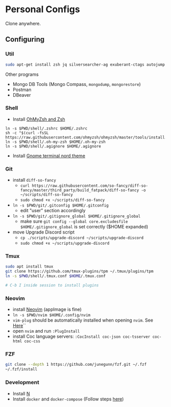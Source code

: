 # Personal Configs

Clone anywhere.

## Configuring
### Util
```bash
sudo apt-get install zsh jq silversearcher-ag exuberant-ctags autojump git
```
Other programs
- Mongo DB Tools (Mongo Compass, `mongodump`, `mongorestore`)
- Postman
- DBeaver

### Shell
- Install [OhMyZsh and Zsh](https://github.com/ohmyzsh/ohmyzsh/wiki/Installing-ZSH)
```
ln -s $PWD/shell/.zshrc $HOME/.zshrc
sh -c "$(curl -fsSL https://raw.githubusercontent.com/ohmyzsh/ohmyzsh/master/tools/install.sh)"
ln -s $PWD/shell/.oh-my-zsh $HOME/.oh-my-zsh
ln -s $PWD/shell/.agignore $HOME/.agignore
```

- Install [Gnome terminal nord theme](https://github.com/arcticicestudio/nord-gnome-terminal#installation)

### Git
- install `diff-so-fancy`
  - `curl https://raw.githubusercontent.com/so-fancy/diff-so-fancy/master/third_party/build_fatpack/diff-so-fancy -o ~/scripts/diff-so-fancy`
  - `sudo chmod +x ~/scripts/diff-so-fancy`
- `ln -s $PWD/git/.gitconfig $HOME/.gitconfig`
  - edit "user" section accordingly
- `ln -s $PWD/git/.gitignore_global $HOME/.gitignore_global`
  - make sure `git config --global core.excludesfile $HOME/.gitignore_global` is set correctly ($HOME expanded)
- move Upgrade Discord script
  - `cp ./scripts/upgrade-discord ~/scripts/upgrade-discord`
  - `sudo chmod +x ~/scripts/upgrade-discord`

### Tmux
```bash
sudo apt install tmux
git clone https://github.com/tmux-plugins/tpm ~/.tmux/plugins/tpm
ln -s $PWD/shell/.tmux.conf $HOME/.tmux.conf

# C-b I inside session to install plugins
```

### Neovim
- install [Neovim](https://neovim.io/) (appImage is fine)
- `ln -s $PWD/nvim $HOME/.config/nvim`
- `vim-plug` should be automatically installed when opening `nvim`. See [Here](https://github.com/junegunn/vim-plug/wiki/tips#automatic-installation)``
- open `nvim` and run `:PlugInstall`
- install Coc language servers: `:CocInstall coc-json coc-tsserver coc-html coc-css`

### FZF
```bash
git clone --depth 1 https://github.com/junegunn/fzf.git ~/.fzf
~/.fzf/install
```

### Development
- Install [N](https://github.com/tj/n)
- Install `docker` and `docker-compose` (Follow steps [here](https://www.digitalocean.com/community/tutorials/how-to-install-and-use-docker-compose-on-ubuntu-20-04))

